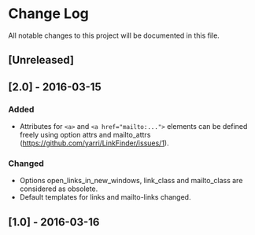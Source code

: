 # Change Log
All notable changes to this project will be documented in this file.

## [Unreleased]

## [2.0] - 2016-03-15
### Added
- Attributes for ```<a>``` and ```<a href="mailto:...">``` elements can be defined freely using option attrs and mailto_attrs (https://github.com/yarri/LinkFinder/issues/1).

### Changed
- Options open_links_in_new_windows, link_class and mailto_class are considered as obsolete.
- Default templates for links and mailto-links changed.

## [1.0] - 2016-03-16
